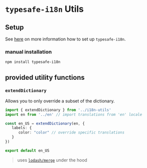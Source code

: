 # `typesafe-i18n` Utils

## Setup

See [here](https://github.com/ivanhofer/typesafe-i18n#get-started) on more information how to set up `typesafe-i18n`.

### manual installation

```bash
npm install typesafe-i18n
```

## provided utility functions

### `extendDictionary`

Allows you to only override a subset of the dictionary.

```ts
import { extendDictionary } from '../i18n-utils'
import en from '../en' // import translations from 'en' locale

const en_US = extendDictionary(en, {
   labels: {
      color: "color" // override specific translations
   }
})

export default en_US
```
> uses [`lodash/merge`](https://lodash.com/docs/4.17.15#merge) under the hood
